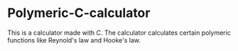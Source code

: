 # Polymeric-C-calculator
This is a calculator made with C. The calculator calculates certain polymeric functions like Reynold's law and Hooke's law.
